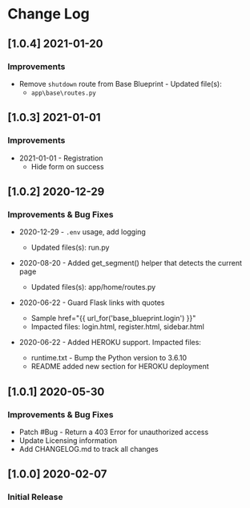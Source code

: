 # Change Log

## [1.0.4] 2021-01-20
### Improvements

- Remove `shutdown` route from Base Blueprint - Updated file(s):
    - `app\base\routes.py`

## [1.0.3] 2021-01-01
### Improvements 

- 2021-01-01 - Registration
    - Hide form on success

## [1.0.2] 2020-12-29
### Improvements & Bug Fixes

- 2020-12-29 - `.env` usage, add logging
    - Updated files(s): run.py

- 2020-08-20 - Added get_segment() helper that detects the current page
    - Updated files(s): app/home/routes.py

- 2020-06-22 - Guard Flask links with quotes
    - Sample href="{{ url_for('base_blueprint.login') }}"
    - Impacted files: login.html, register.html, sidebar.html

- 2020-06-22 - Added HEROKU support. Impacted files:
    - runtime.txt - Bump the Python version to 3.6.10
    - README added new section for HEROKU deployment

## [1.0.1] 2020-05-30
### Improvements & Bug Fixes

- Patch #Bug - Return a 403 Error for unauthorized access
- Update Licensing information
- Add CHANGELOG.md to track all changes

## [1.0.0] 2020-02-07
### Initial Release
